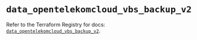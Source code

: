 # `data_opentelekomcloud_vbs_backup_v2`

Refer to the Terraform Registry for docs: [`data_opentelekomcloud_vbs_backup_v2`](https://registry.terraform.io/providers/opentelekomcloud/opentelekomcloud/1.36.49/docs/data-sources/vbs_backup_v2).
